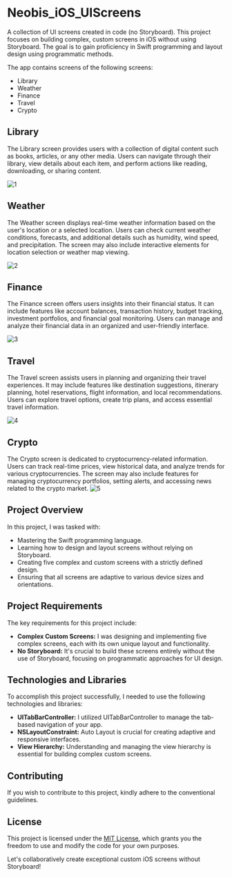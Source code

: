 # Neobis_iOS_UIScreens
A collection of UI screens created in code (no Storyboard). This project focuses on building complex, custom screens in iOS without using Storyboard. The goal is to gain proficiency in Swift programming and layout design using programmatic methods. 

The app contains screens of the following screens:
- Library 
- Weather
- Finance
- Travel
- Crypto

## Library
The Library screen provides users with a collection of digital content such as books, articles, or any other media. Users can navigate through their library, view details about each item, and perform actions like reading, downloading, or sharing content.

![1](https://github.com/iPakTulane/Neobis_iOS_UIScreens/assets/117035210/d3ca2e37-5475-4cb4-b139-6461f4eb98ea)

## Weather 
The Weather screen displays real-time weather information based on the user's location or a selected location. Users can check current weather conditions, forecasts, and additional details such as humidity, wind speed, and precipitation. The screen may also include interactive elements for location selection or weather map viewing.

![2](https://github.com/iPakTulane/Neobis_iOS_UIScreens/assets/117035210/c4b7b9f9-585d-4ed0-97b1-c6b1f56943e3)

## Finance 
The Finance screen offers users insights into their financial status. It can include features like account balances, transaction history, budget tracking, investment portfolios, and financial goal monitoring. Users can manage and analyze their financial data in an organized and user-friendly interface.

![3](https://github.com/iPakTulane/Neobis_iOS_UIScreens/assets/117035210/cdd2a492-d4b3-49db-ae53-3f88229d697d)

## Travel 
The Travel screen assists users in planning and organizing their travel experiences. It may include features like destination suggestions, itinerary planning, hotel reservations, flight information, and local recommendations. Users can explore travel options, create trip plans, and access essential travel information.

![4](https://github.com/iPakTulane/Neobis_iOS_UIScreens/assets/117035210/c483c811-0e4f-4709-9d91-69a2a688915a)

## Crypto 
The Crypto screen is dedicated to cryptocurrency-related information. Users can track real-time prices, view historical data, and analyze trends for various cryptocurrencies. The screen may also include features for managing cryptocurrency portfolios, setting alerts, and accessing news related to the crypto market.
![5](https://github.com/iPakTulane/Neobis_iOS_UIScreens/assets/117035210/28e47c6c-8f69-4dc3-a752-3e142e4b588f)

## Project Overview

In this project, I was tasked with:
- Mastering the Swift programming language.
- Learning how to design and layout screens without relying on Storyboard.
- Creating five complex and custom screens with a strictly defined design.
- Ensuring that all screens are adaptive to various device sizes and orientations.

## Project Requirements

The key requirements for this project include:
- **Complex Custom Screens:** I was designing and implementing five complex screens, each with its own unique layout and functionality.
- **No Storyboard:** It's crucial to build these screens entirely without the use of Storyboard, focusing on programmatic approaches for UI design.

## Technologies and Libraries

To accomplish this project successfully, I needed to use the following technologies and libraries:
- **UITabBarController:** I utilized UITabBarController to manage the tab-based navigation of your app.
- **NSLayoutConstraint:** Auto Layout is crucial for creating adaptive and responsive interfaces.
- **View Hierarchy:** Understanding and managing the view hierarchy is essential for building complex custom screens.

## Contributing

If you wish to contribute to this project, kindly adhere to the conventional guidelines.

## License

This project is licensed under the [MIT License](LICENSE), which grants you the freedom to use and modify the code for your own purposes.

Let's collaboratively create exceptional custom iOS screens without Storyboard!
